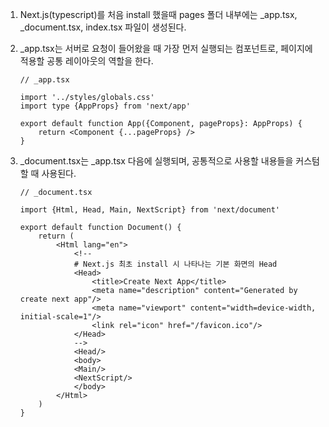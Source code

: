 1. Next.js(typescript)를 처음 install 했을때 pages 폴더 내부에는 _app.tsx, _document.tsx, index.tsx 파일이 생성된다.

2. _app.tsx는 서버로 요청이 들어왔을 때 가장 먼저 실행되는 컴포넌트로, 페이지에 적용할 공통 레이아웃의 역할을 한다.

    ```
    // _app.tsx

    import '../styles/globals.css'
    import type {AppProps} from 'next/app'

    export default function App({Component, pageProps}: AppProps) {
        return <Component {...pageProps} />
    }
    ```

3. _document.tsx는 _app.tsx 다음에 실행되며, 공통적으로 사용할 내용들을 커스텀 할 때 사용된다.

    ```
    // _document.tsx

    import {Html, Head, Main, NextScript} from 'next/document'

    export default function Document() {
        return (
            <Html lang="en">
                <!--
                # Next.js 최초 install 시 나타나는 기본 화면의 Head
                <Head>
                    <title>Create Next App</title>
                    <meta name="description" content="Generated by create next app"/>
                    <meta name="viewport" content="width=device-width, initial-scale=1"/>
                    <link rel="icon" href="/favicon.ico"/>
                </Head>
                -->
                <Head/>
                <body>
                <Main/>
                <NextScript/>
                </body>
            </Html>
        )
    }
    ```